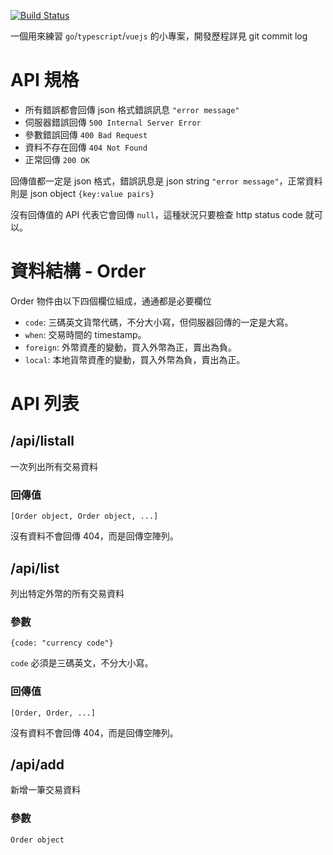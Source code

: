 [![Build Status](https://travis-ci.org/Ronmi/xchg.svg?branch=master)](https://travis-ci.org/Ronmi/xchg)

一個用來練習 `go`/`typescript`/`vuejs` 的小專案，開發歷程詳見 git commit log

# API 規格

- 所有錯誤都會回傳 json 格式錯誤訊息 `"error message"`
- 伺服器錯誤回傳 `500 Internal Server Error`
- 參數錯誤回傳 `400 Bad Request`
- 資料不存在回傳 `404 Not Found`
- 正常回傳 `200 OK`

回傳值都一定是 json 格式，錯誤訊息是 json string `"error message"`，正常資料則是 json object `{key:value pairs}`

沒有回傳值的 API 代表它會回傳 `null`，這種狀況只要檢查 http status code 就可以。

# 資料結構 - Order

Order 物件由以下四個欄位組成，通通都是必要欄位

- `code`: 三碼英文貨幣代碼，不分大小寫，但伺服器回傳的一定是大寫。
- `when`: 交易時間的 timestamp。
- `foreign`: 外幣資產的變動，買入外幣為正，賣出為負。
- `local`: 本地貨幣資產的變動，買入外幣為負，賣出為正。

# API 列表

## /api/listall

一次列出所有交易資料

### 回傳值

`[Order object, Order object, ...]`

沒有資料不會回傳 404，而是回傳空陣列。

## /api/list

列出特定外幣的所有交易資料

### 參數

`{code: "currency code"}`

`code` 必須是三碼英文，不分大小寫。

### 回傳值

`[Order, Order, ...]`

沒有資料不會回傳 404，而是回傳空陣列。

## /api/add

新增一筆交易資料

### 參數

`Order object`
